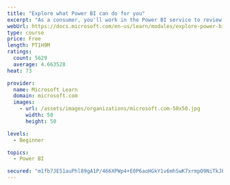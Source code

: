 ```yaml
---
title: "Explore what Power BI can do for you"
excerpt: "As a consumer, you'll work in the Power BI service to review and interact with content that has been shared with you. This module provides the foundational information that you need to work effectively in the Power BI service."
webUrl: https://docs.microsoft.com/en-us/learn/modules/explore-power-bi-service/
type: course
price: Free
length: PT1H9M
ratings:
  count: 5629
  average: 4.663528
heat: 73

provider:
  name: Microsoft Learn
  domain: microsoft.com
  images:
    - url: /assets/images/organizations/microsoft.com-50x50.jpg
      width: 50
      height: 50

levels:
  - Beginner

topics:
  - Power BI

secured: "m1fb7JE51auPhl89gA1P/466XPWp4+E0P6aoHGkY1v6mhSwK7xrmpO9NiTkJPdt5niG7BVtS64KO1CoZtPADerywHleiMEtU2RnqP/Nw2ITmpDs+mfoL/RQ7ixiAsbmdIE3MFhM2kHaImtMrinEPavy8G8uLmWQGiPbHQ77eRuMTdkL7laubvhTYyn1fIO+rM0q+lzoCtHK+/ftzdDXYuxPHE3QpoxvMWaebUlYP1H1UbmCs3cG4kfZeO77eq3iNHDCEVdo80C+G+5LuZxoMENsAN/vCbVo1ZmKHzFkE6fC6lZ6aiHye5EqaoTiP7sNZzEd55gNWQkfZw9s1u3XKUCl2J2j1pote2dd9P+2XPfDxlSgPd8Pp5Utw2pJCTjTVHHrlIvSP5Z6t3UYHnlFxTw==;ZpDiGGZTFXErL8Th57w0lg=="
---
```


